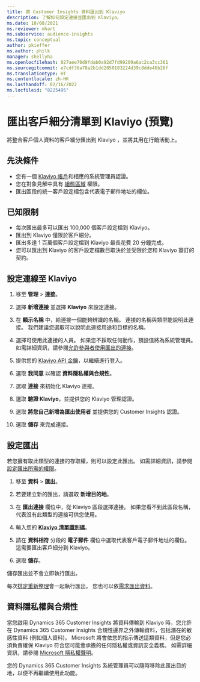 ```yaml
---
title: 將 Customer Insights 資料匯出到 Klaviyo
description: 了解如何設定連接並匯出到 Klaviyo。
ms.date: 10/08/2021
ms.reviewer: mhart
ms.subservice: audience-insights
ms.topic: conceptual
author: pkieffer
ms.author: philk
manager: shellyha
ms.openlocfilehash: 027aee70d9fdab0a92d7fd99209a6ac2ca3cc361
ms.sourcegitcommit: e7cdf36a78a2b1dd2850183224d39c8dde46b26f
ms.translationtype: HT
ms.contentlocale: zh-HK
ms.lasthandoff: 02/16/2022
ms.locfileid: "8225495"
---
```

# <a name="export-segment-lists-to-klaviyo-preview"></a>匯出客戶細分清單到 Klaviyo (預覽)

將整合客戶個人資料的客戶細分匯出到 Klaviyo ，並將其用在行銷活動上。

## <a name="prerequisites"></a>先決條件

-   您有一個 [Klaviyo 帳戶](https://www.klaviyo.com/)和相應的系統管理員認證。
-   您在對象見解中具有 [組態區域](segments.md) 權限。
-   匯出區段的統一客戶設定檔包含代表電子郵件地址的欄位。

## <a name="known-limitations"></a>已知限制

- 每次匯出最多可以匯出 100,000 個客戶設定檔到 Klaviyo。
- 匯出到 Klaviyo 僅限於客戶細分。
- 匯出多達 1 百萬個客戶設定檔到 Klaviyo 最長花費 20 分鐘完成。 
- 您可以匯出到 Klaviyo 的客戶設定檔數目取決於並受限於您和 Klaviyo 簽訂的契約。

## <a name="set-up-connection-to-klaviyo"></a>設定連線至 Klaviyo

1. 移至 **管理** > **連接**。

1. 選擇 **新增連接** 並選擇 **Klaviyo** 來設定連接。

1. 在 **顯示名稱** 中，給連接一個能夠辨識的名稱。 連接的名稱與類型能說明此連接。 我們建議您選取可以說明此連接用途和目標的名稱。

1. 選擇可使用此連接的人員。 如果您不採取任何動作，預設值將為系統管理員。 如需詳細資訊，請參閱[允許參與者使用匯出的連接](connections.md#allow-contributors-to-use-a-connection-for-exports)。

1. 提供您的 [Klaviyo API 金鑰](https://help.klaviyo.com/hc/articles/115005062267-How-to-Manage-Your-Account-s-API-Keys)，以繼續進行登入。 

1. 選取 **我同意** 以確認 **資料隱私權與合規性**。

1. 選取 **連接** 來初始化 Klaviyo 連接。

1. 選取 **驗證 Klaviyo**，並提供您的 Klaviyo 管理認證。

1. 選取 **將您自己新增為匯出使用者** 並提供您的 Customer Insights 認證。

1. 選取 **儲存** 來完成連接。

## <a name="configure-an-export"></a>設定匯出

若您擁有取此類型的連接的存取權，則可以設定此匯出。 如需詳細資訊，請參閱[設定匯出所需的權限](export-destinations.md#set-up-a-new-export)。

1. 移至 **資料** > **匯出**。

1. 若要建立新的匯出，請選取 **新增目的地**。

1. 在 **匯出連接** 欄位中，從 Klaviyo 區段選擇連接。 如果您看不到此區段名稱，代表沒有此類型的連接可供您使用。

1. 輸入您的 [**Klaviyo 清單識別碼**](https://help.klaviyo.com/hc/articles/115005078647-How-to-Find-a-List-ID)。     

3. 請在 **資料相符** 分段的 **電子郵件** 欄位中選取代表客戶電子郵件地址的欄位。 這需要匯出客戶細分到 Klaviyo。

1. 選取 **儲存**。

儲存匯出並不會立即執行匯出。

每次[排定重新整理](system.md#schedule-tab)會一起執行匯出。 您也可以依[需求匯出資料](export-destinations.md#run-exports-on-demand)。 


## <a name="data-privacy-and-compliance"></a>資料隱私權與合規性

當您啟用 Dynamics 365 Customer Insights 將資料傳輸到 Klaviyo 時，您允許在 Dynamics 365 Customer Insights 合規性邊界之外傳輸資料，包括潛在的敏感性資料 (例如個人資料)。 Microsoft 將會依您的指示傳送這類資料，但是您必須負責確保 Klaviyo 符合您可能會承擔的任何隱私權或資訊安全義務。 如需詳細資訊，請參閱 [Microsoft 隱私權聲明](https://go.microsoft.com/fwlink/?linkid=396732)。

您的 Dynamics 365 Customer Insights 系統管理員可以隨時移除此匯出目的地，以便不再繼續使用此功能。
